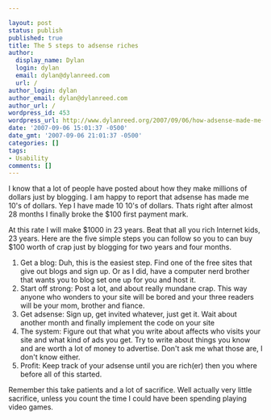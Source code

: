 ```yaml
---

layout: post
status: publish
published: true
title: The 5 steps to adsense riches
author:
  display_name: Dylan
  login: dylan
  email: dylan@dylanreed.com
  url: /
author_login: dylan
author_email: dylan@dylanreed.com
author_url: /
wordpress_id: 453
wordpress_url: http://www.dylanreed.org/2007/09/06/how-adsense-made-me-rich/
date: '2007-09-06 15:01:37 -0500'
date_gmt: '2007-09-06 21:01:37 -0500'
categories: []
tags:
- Usability
comments: []
---
```


I know that a lot of people have posted about how they make millions of dollars just by blogging. I am happy to report that adsense has made me 10's of dollars. Yep I have made 10 10's of dollars. Thats right after almost 28 months I finally broke the $100 first payment mark.

At this rate I will make $1000 in 23 years. Beat that all you rich Internet kids, 23 years. Here are the five simple steps you can follow so you to can buy $100 worth of crap just by blogging for two years and four months.

  1. Get a blog: Duh, this is the easiest step. Find one of the free sites that give out blogs and sign up. Or as I did, have a computer nerd brother that wants you to blog set one up for you and host it.
  2. Start off strong: Post a lot, and about really mundane crap. This way anyone who wonders to your site will be bored and your three readers will be your mom, brother and fiance.
  3. Get adsense: Sign up, get invited whatever, just get it. Wait about another month and finally implement the code on your site
  4. The system: Figure out that what you write about affects who visits your site and what kind of ads you get. Try to write about things you know and are worth a lot of money to advertise. Don't ask me what those are, I don't know either.
  5. Profit: Keep track of your adsense until you are rich(er) then you where before all of this started.
  


  


Remember this take patients and a lot of sacrifice. Well actually very little sacrifice, unless you count the time I could have been spending playing video games.
